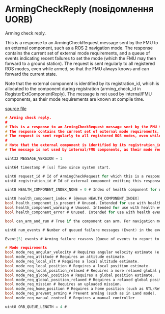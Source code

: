 # ArmingCheckReply (повідомлення UORB)

Arming check reply.

This is a response to an ArmingCheckRequest message sent by the FMU to an external component, such as a ROS 2 navigation mode.
The response contains the current set of external mode requirements, and a queue of events indicating recent failures to set the mode (which the FMU may then forward to a ground station).
The request is sent regularly to all registered ROS modes, even while armed, so that the FMU always knows and can forward the current state.

Note that the external component is identified by its registration_id, which is allocated to the component during registration (arming_check_id in RegisterExtComponentReply).
The message is not used by internal/FMU components, as their mode requirements are known at compile time.

[source file](https://github.com/PX4/PX4-Autopilot/blob/main/msg/versioned/ArmingCheckReply.msg)

```c
# Arming check reply.
#
# This is a response to an ArmingCheckRequest message sent by the FMU to an external component, such as a ROS 2 navigation mode.
# The response contains the current set of external mode requirements, and a queue of events indicating recent failures to set the mode (which the FMU may then forward to a ground station).
# The request is sent regularly to all registered ROS modes, even while armed, so that the FMU always knows and can forward the current state.
#
# Note that the external component is identified by its registration_id, which is allocated to the component during registration (arming_check_id in RegisterExtComponentReply).
# The message is not used by internal/FMU components, as their mode requirements are known at compile time.

uint32 MESSAGE_VERSION = 1

uint64 timestamp # [us] Time since system start.

uint8 request_id # Id of ArmingCheckRequest for which this is a response.
uint8 registration_id # Id of external component emitting this response.

uint8 HEALTH_COMPONENT_INDEX_NONE = 0 # Index of health component for which this response applies.

uint8 health_component_index # [@enum HEALTH_COMPONENT_INDEX]
bool health_component_is_present # Unused. Intended for use with health events interface (health_component_t in events.json).
bool health_component_warning # Unused. Intended for use with health events interface (health_component_t in events.json).
bool health_component_error # Unused. Intended for use with health events interface (health_component_t in events.json).

bool can_arm_and_run # True if the component can arm. For navigation mode components, true if the component can arm in the mode or switch to the mode when already armed.

uint8 num_events # Number of queued failure messages (Event) in the events field.

Event[5] events # Arming failure reasons (Queue of events to report to GCS).

# Mode requirements
bool mode_req_angular_velocity # Requires angular velocity estimate (e.g. from gyroscope).
bool mode_req_attitude # Requires an attitude estimate.
bool mode_req_local_alt # Requires a local altitude estimate.
bool mode_req_local_position # Requires a local position estimate.
bool mode_req_local_position_relaxed # Requires a more relaxed global position estimate.
bool mode_req_global_position # Requires a global position estimate.
bool mode_req_global_position_relaxed # Requires a relaxed global position estimate.
bool mode_req_mission # Requires an uploaded mission.
bool mode_req_home_position # Requires a home position (such as RTL/Return mode).
bool mode_req_prevent_arming # Prevent arming (such as in Land mode).
bool mode_req_manual_control # Requires a manual controller

uint8 ORB_QUEUE_LENGTH = 4 #

```
